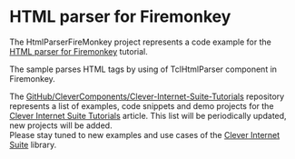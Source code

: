 # HTML parser for Firemonkey

The HtmlParserFireMonkey project represents a code example for the [HTML parser for Firemonkey](https://www.clevercomponents.com/portal/kb/a52/html-parser-for-firemonkey.aspx) tutorial.   

The sample parses HTML tags by using of TclHtmlParser component in Firemonkey.   

The [GitHub/CleverComponents/Clever-Internet-Suite-Tutorials](https://github.com/CleverComponents/Clever-Internet-Suite-Tutorials) repository represents a list of examples, code snippets and demo projects for the [Clever Internet Suite Tutorials](https://www.clevercomponents.com/articles/article035/) article. This list will be periodically updated, new projects will be added.   
Please stay tuned to new examples and use cases of the [Clever Internet Suite](https://www.clevercomponents.com/products/inetsuite/) library.
